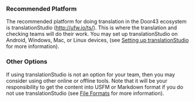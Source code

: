 
### Recommended Platform

The recommended platform for doing translation in the Door43 ecosystem is translationStudio (http://ufw.io/ts/).  This is where the translation and checking teams will do their work.  You may set up translationStudio on Android, Windows, Mac, or Linux devices, (see [Setting up translationStudio](../setup-ts/01.md) for more information).

### Other Options

If using translationStudio is not an option for your team, then you may consider using other online or offline tools.  Note that it will be your responsibility to get the content into USFM or Markdown format if you do not use translationStudio (see [File Formats](../../translate/file-formats/01.md) for more information).